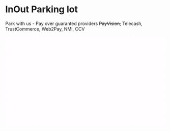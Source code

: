 # InOut Parking lot
Park with us - Pay over guaranted providers ~~PayVision,~~ Telecash, TrustCommerce, Web2Pay, NMI, CCV

![InOut Flow](https://github.com/udigeri/inout/blob/master/app/static/InOut.gif)
